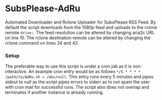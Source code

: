 # SubsPlease-AdRu
Automated Downloader and Rclone Uploader for SubsPlease RSS Feed.
By default the script downloads from the 1080p feed and uploads to the rclone remote ```drive:```. The feed resolution can be altered by changing aria2c URL on line 10. The rclone destination remote can be altered by changing the rclone command on lines 34 and 42.

### Setup
The preferable way to use this script is under a cron job as it is non-interactive. An example cron entry would be as follows ```*/5 * * * * /path/to/AdRu.sh > /dev/null```. This entry runs every 5 minutes and pipes stdout to null as the script pipes errors to stderr as to not spam the user with cron mail for successful runs. The script also does not overlap and terminates if another instance is already running.
